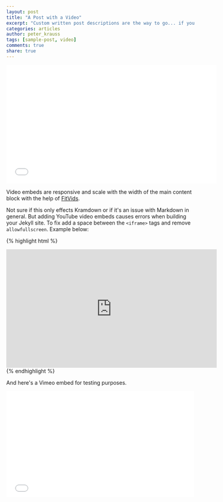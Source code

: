 ```yaml
---
layout: post
title: "A Post with a Video"
excerpt: "Custom written post descriptions are the way to go... if you're not lazy."
categories: articles
author: peter_krauss
tags: [sample-post, video]
comments: true
share: true
---
```


<iframe width="560" height="315" src="//www.youtube.com/embed/pdSp4Y4GOQs" frameborder="0"> </iframe>

Video embeds are responsive and scale with the width of the main content block with the help of [FitVids](http://fitvidsjs.com/).

Not sure if this only effects Kramdown or if it's an issue with Markdown in general. But adding YouTube video embeds causes errors when building your Jekyll site. To fix add a space between the `<iframe>` tags and remove `allowfullscreen`. Example below:

{% highlight html %}
<iframe width="560" height="315" src="http://www.youtube.com/embed/PWf4WUoMXwg" frameborder="0"> </iframe>
{% endhighlight %}

And here's a Vimeo embed for testing purposes.

<iframe src="//player.vimeo.com/video/98146708?title=0&amp;byline=0" width="500" height="281" frameborder="0"> </iframe>
